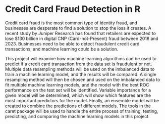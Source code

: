 # Credit Card Fraud Detection in R

Credit card fraud is the most common type of identity fraud, and businesses are desperate to find a solution to stop the loss it creates. A recent study by Juniper Research has found that retailers are expected to lose $130 billion in digital CNP (Card-not-Present) fraud between 2018 and 2023. Businesses need to be able to detect fraudulent credit card transactions, and machine learning could be a solution.

This project will examine how machine learning algorithms can be used to predict if a credit card transaction from the data set is fraudulent or not. Multiple data resampling methods will be used on the imbalanced data to train a machine learning model, and the results will be compared. A single resampling method will then be chosen and used on the imbalanced data to fit multiple machine learning models, and the model with the best ROC performance on the test set will be identified. Variable importance for a given model will be determined, which will show which features are the most important predictors for the model. Finally, an ensemble model will be created to combine the predictions of different models. The tools in the caret package will be used to handle the entire process of training, testing, predicting, and comparing the machine learning models in this project.

